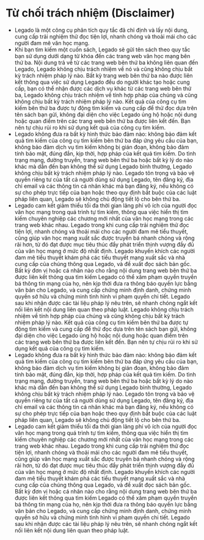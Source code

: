 # Từ chối trách nhiệm (Disclaimer)

- Legado là một công cụ phân tích quy tắc đã chỉ định và lấy nội dung, cung cấp trải nghiệm thử đọc tiện lợi, nhanh chóng và thoải mái cho các người đam mê văn học mạng.
- Khi bạn tìm kiếm một cuốn sách, Legado sẽ gửi tên sách theo quy tắc bạn sử dụng dưới dạng từ khóa đến các trang web văn học mạng bên thứ ba.
  Nội dung trả về từ các trang web bên thứ ba không liên quan đến Legado, Legado không chịu trách nhiệm về nó và cũng không chịu bất kỳ trách nhiệm pháp lý nào.
  Bất kỳ trang web bên thứ ba nào được liên kết thông qua việc sử dụng Legado đều do người khác tạo hoặc cung cấp, bạn có thể nhận được các dịch vụ khác từ các trang web bên thứ ba, Legado không chịu trách nhiệm về tính hợp pháp của chúng và cũng không chịu bất kỳ trách nhiệm pháp lý nào.
  Kết quả của công cụ tìm kiếm bên thứ ba được tự động tìm kiếm và cung cấp để thử đọc dựa trên tên sách bạn gửi, không đại diện cho việc Legado ủng hộ hoặc nội dung hoặc quan điểm trên các trang web bên thứ ba được liên kết đến.
  Bạn nên tự chịu rủi ro khi sử dụng kết quả của công cụ tìm kiếm.
- Legado không đưa ra bất kỳ hình thức bảo đảm nào: không bảo đảm kết quả tìm kiếm của công cụ tìm kiếm bên thứ ba đáp ứng yêu cầu của bạn, không bảo đảm dịch vụ tìm kiếm không bị gián đoạn, không bảo đảm tính bảo mật, đúng đắn, kịp thời, hợp pháp của kết quả tìm kiếm.
  Do tình trạng mạng, đường truyền, trang web bên thứ ba hoặc bất kỳ lý do nào khác mà dẫn đến bạn không thể sử dụng Legado bình thường, Legado không chịu bất kỳ trách nhiệm pháp lý nào.
  Legado tôn trọng và bảo vệ quyền riêng tư của tất cả người dùng sử dụng Legado, tên đăng ký, địa chỉ email và các thông tin cá nhân khác mà bạn đăng ký, nếu không có sự cho phép trực tiếp của bạn hoặc theo quy định bắt buộc của các luật pháp liên quan, Legado sẽ không chủ động tiết lộ cho bên thứ ba.
- Legado cam kết giảm thiểu tối đa thời gian lãng phí vô ích của người đọc văn học mạng trong quá trình tự tìm kiếm, thông qua việc hiển thị tìm kiếm chuyên nghiệp các chương mới nhất của văn học mạng trong các trang web khác nhau.
  Legado trong khi cung cấp trải nghiệm thử đọc tiện lợi, nhanh chóng và thoải mái cho các người đam mê tiểu thuyết, cũng giúp văn học mạng xuất sắc được truyền bá nhanh chóng và rộng rãi hơn, từ đó đạt được mục tiêu thúc đẩy phát triển thịnh vượng đầy đủ của văn học mạng ở mức độ nhất định.
  Legado khuyến khích các người đam mê tiểu thuyết khám phá các tiểu thuyết mạng xuất sắc và nhà cung cấp của chúng thông qua Legado, và đề xuất đọc sách bản gốc.
  Bất kỳ đơn vị hoặc cá nhân nào cho rằng nội dung trang web bên thứ ba được liên kết thông qua tìm kiếm Legado có thể xâm phạm quyền truyền bá thông tin mạng của họ, nên kịp thời đưa ra thông báo quyền lực bằng văn bản cho Legado, và cung cấp chứng minh định danh, chứng minh quyền sở hữu và chứng minh tình hình vi phạm quyền chi tiết.
  Legado sau khi nhận được các tài liệu pháp lý nêu trên, sẽ nhanh chóng ngắt kết nối liên kết nội dung liên quan theo pháp luật. Legado không chịu trách nhiệm về tính hợp pháp của chúng và cũng không chịu bất kỳ trách nhiệm pháp lý nào.
  Kết quả của công cụ tìm kiếm bên thứ ba được tự động tìm kiếm và cung cấp để thử đọc dựa trên tên sách bạn gửi, không đại diện cho việc Legado ủng hộ hoặc nội dung hoặc quan điểm trên các trang web bên thứ ba được liên kết đến.
  Bạn nên tự chịu rủi ro khi sử dụng kết quả của công cụ tìm kiếm.
- Legado không đưa ra bất kỳ hình thức bảo đảm nào: không bảo đảm kết quả tìm kiếm của công cụ tìm kiếm bên thứ ba đáp ứng yêu cầu của bạn, không bảo đảm dịch vụ tìm kiếm không bị gián đoạn, không bảo đảm tính bảo mật, đúng đắn, kịp thời, hợp pháp của kết quả tìm kiếm.
  Do tình trạng mạng, đường truyền, trang web bên thứ ba hoặc bất kỳ lý do nào khác mà dẫn đến bạn không thể sử dụng Legado bình thường, Legado không chịu bất kỳ trách nhiệm pháp lý nào.
  Legado tôn trọng và bảo vệ quyền riêng tư của tất cả người dùng sử dụng Legado, tên đăng ký, địa chỉ email và các thông tin cá nhân khác mà bạn đăng ký, nếu không có sự cho phép trực tiếp của bạn hoặc theo quy định bắt buộc của các luật pháp liên quan, Legado sẽ không chủ động tiết lộ cho bên thứ ba.
- Legado cam kết giảm thiểu tối đa thời gian lãng phí vô ích của người đọc văn học mạng trong quá trình tự tìm kiếm, thông qua việc hiển thị tìm kiếm chuyên nghiệp các chương mới nhất của văn học mạng trong các trang web khác nhau.
  Legado trong khi cung cấp trải nghiệm thử đọc tiện lợi, nhanh chóng và thoải mái cho các người đam mê tiểu thuyết, cũng giúp văn học mạng xuất sắc được truyền bá nhanh chóng và rộng rãi hơn, từ đó đạt được mục tiêu thúc đẩy phát triển thịnh vượng đầy đủ của văn học mạng ở mức độ nhất định.
  Legado khuyến khích các người đam mê tiểu thuyết khám phá các tiểu thuyết mạng xuất sắc và nhà cung cấp của chúng thông qua Legado, và đề xuất đọc sách bản gốc.
  Bất kỳ đơn vị hoặc cá nhân nào cho rằng nội dung trang web bên thứ ba được liên kết thông qua tìm kiếm Legado có thể xâm phạm quyền truyền bá thông tin mạng của họ, nên kịp thời đưa ra thông báo quyền lực bằng văn bản cho Legado, và cung cấp chứng minh định danh, chứng minh quyền sở hữu và chứng minh tình hình vi phạm quyền chi tiết.
  Legado sau khi nhận được các tài liệu pháp lý nêu trên, sẽ nhanh chóng ngắt kết nối liên kết nội dung liên quan theo pháp luật.
